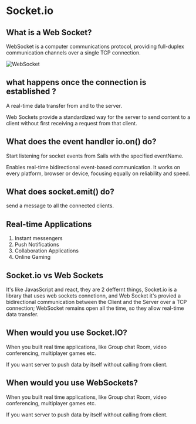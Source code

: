 # Socket.io


## What is a Web Socket?

WebSocket is a computer communications protocol, providing full-duplex communication channels over a single TCP connection. 

![WebSocket](https://assets.stanko.io/blog/production/store/a6bad9b68057b2ed9716dd35ced216fa.gif)
## what happens once the connection is established ?

A real-time data transfer from and to the server. 

Web Sockets provide a standardized way for the server to send content to a client without first receiving a request from that client.


## What does the event handler io.on() do?

Start listening for socket events from Sails with the specified eventName.

Enables real-time bidirectional event-based communication. It works on every platform, browser or device, focusing equally on reliability and speed. 

## What does socket.emit() do?

send a message to all the connected clients.

## Real-time Applications
1. Instant messengers 
2. Push Notifications
3. Collaboration Applications
4. Online Gaming

## Socket.io vs Web Sockets

It's like JavasScript and react, they are 2 deffernt things, Socket.io is a library that uses web sockets connetionn, and Web Socket it's provied a bidirectional communication between the Client and the Server over a TCP connection; WebSocket remains open all the time, so they allow real-time data transfer.

## When would you use Socket.IO?

When you built real time applications, like Group chat Room, video conferencing, multiplayer games etc.

If you want server to push data by itself without calling from client.


## When would you use WebSockets?


When you built real time applications, like Group chat Room, video conferencing, multiplayer games etc.

If you want server to push data by itself without calling from client.